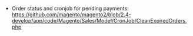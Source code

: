 - Order status and cronjob for pending payments: https://github.com/magento/magento2/blob/2.4-develop/app/code/Magento/Sales/Model/CronJob/CleanExpiredOrders.php
